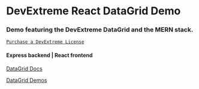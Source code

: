 # DevExtreme React DataGrid Demo

### Demo featuring the DevExtreme DataGrid and the MERN stack.

[`Purchase a DevExtreme License`](https://www.devexpress.com/buy/js/)

#### Express backend | React frontend


[DataGrid Docs](https://js.devexpress.com/React/Documentation/Guide/UI_Components/DataGrid/Getting_Started_with_DataGrid/)

[DataGrid Demos](https://js.devexpress.com/React/Demos/WidgetsGallery/Demo/DataGrid/Overview/MaterialBlueLight/)
